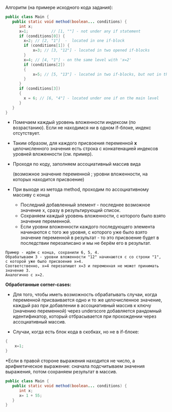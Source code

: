﻿Алгоритм (на примере исходного кода задания):

```java
public class Main { 
   public static void method(boolean... conditions) { 
      int x;
      x=1;          // [1, ""] - not under any if statement
      if (conditions[0]) {
        x=2; // [2, "1"]  -  located in one if-block
        if (conditions[1]) {
            x=3; // [3, "12"] - located in two opened if-blocks
        }
        x=4; // [4, "1"] - on the same level with 'x=2'
        if (conditions[2])
        {
            x=5; // [5, "13"] - located in two if-blocks, but not in the same as 'x=3'
        }
      }
      if (conditions[3])
      {
        x = 6; // [6, "4"] - located under one if on the main level
      }
   }
}
```
* Помечаем каждый уровень вложенности индексом (по возрастанию).
Если не находимся ни в одном if-блоке, индекс отсутствует.
  

* Таким образом, для
   каждого присвоения переменной **х** целочисленного значения есть строка
   с конкатенацией индексов уровней вложенности (см. пример).
  

* Проходя по коду, заполняем ассоциативный массив вида 
  
   (возможное значение переменной ; уровни вложенности, на которых находится присвоение)
  

* При выходе из метода method, проходим по ассоциативному массиву с конца
   * Последний добавленный элемент - последнее возможное значение х, сразу в результирующий список.
   * Сохраняем каждый уровень вложенности, с которого было взято значение переменной.
   * Если уровни вложенности каждого последующего элемента начинаются с того же уровня, с которого уже было взято значение переменной в результат - то это присвоение будет в последствии перезаписано и мы не берём его в результат. 
```     
Пример - идём с конца, сохранили 6, 5, 4. 
Обрабатываем 3 - уровни вложенности "12" начинаются с со строки "1", 
с которой уже было присвоение x=4. 
Соответственно, x=4 перезапишет x=3 и переменная не может принимать значение 3. 
Аналогично с x=2.
```

**Обработанные corner-cases:**
* Для того, чтобы иметь возможность обрабатывать случаи, когда переменной
присваивается одно и то же целочисленное значение, каждый раз при добавлении в ассоциативный массив
  к ключу (значению переменной) через underscore добавляется рандомный идентификатор, который отбрасывается 
  при прохождении через ассоциативный массив.
  

* Случаи, когда есть блок кода в скобках, но не в if-блоке:
```java
{
    x=1;
}
```



*Если в правой стороне выражения находится не число, а арифметическое выражение:
cначала подсчитываем значения выражения, потом сохраняем результат в массив.
```java
public class Main { 
   public static void method(boolean... conditions) { 
      int x;
      x= 1 + 55;     
   }
}
```


